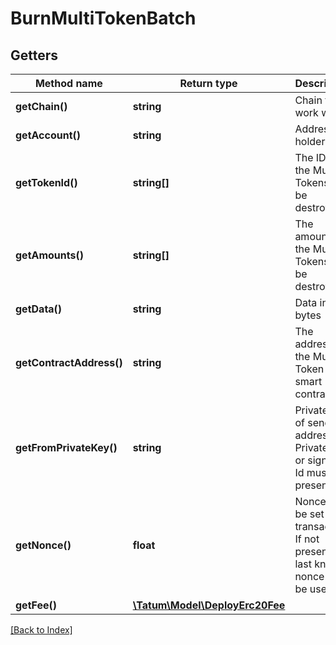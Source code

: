 # BurnMultiTokenBatch

## Getters

Method name | Return type | Description | Notes
------------ | ------------- | ------------- | -------------
**getChain()** | **string** | Chain to work with. |
**getAccount()** | **string** | Address of holder |
**getTokenId()** | **string[]** | The IDs of the Multi Tokens to be destroyed. |
**getAmounts()** | **string[]** | The amounts of the Multi Tokens to be destroyed. |
**getData()** | **string** | Data in bytes | [optional]
**getContractAddress()** | **string** | The address of the Multi Token smart contract |
**getFromPrivateKey()** | **string** | Private key of sender address. Private key, or signature Id must be present. |
**getNonce()** | **float** | Nonce to be set to transaction. If not present, last known nonce will be used. | [optional]
**getFee()** | [**\Tatum\Model\DeployErc20Fee**](DeployErc20Fee.md) |  | [optional]

[[Back to Index]](../index.md)
